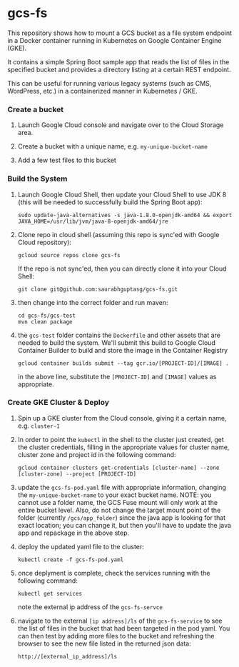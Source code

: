# gcs-fs

This repository shows how to mount a GCS bucket as a file system endpoint
in a Docker container running in Kubernetes on Google Container Engine (GKE).

It contains a simple Spring Boot sample app that reads the list of files in the specified
bucket and provides a directory listing at a certain REST endpoint.

This can be useful for running various legacy systems (such as CMS, WordPress, etc.) in a 
containerized manner in Kubernetes / GKE.


### Create a bucket

1. Launch Google Cloud console and navigate over to the Cloud Storage area.

2. Create a bucket with a unique name, e.g. `my-unique-bucket-name`

3. Add a few test files to this bucket

### Build the System

1. Launch Google Cloud Shell, then update your Cloud Shell to use JDK 8 (this will be needed to successfully build the Spring Boot app):
    ```
    sudo update-java-alternatives -s java-1.8.0-openjdk-amd64 && export JAVA_HOME=/usr/lib/jvm/java-8-openjdk-amd64/jre
    ```

2. Clone repo in cloud shell (assuming this repo is sync'ed with Google Cloud repository):
    ```
    gcloud source repos clone gcs-fs
    ```

    If the repo is not sync'ed, then you can directly clone it into your Cloud Shell:
    
    ```
    git clone git@github.com:saurabhguptasg/gcs-fs.git
    ```
    
3. then change into the correct folder and run maven:
    ```
    cd gcs-fs/gcs-test
    mvn clean package
    ```

4. the `gcs-test` folder contains the `Dockerfile` and other assets that are
needed to build the system. We'll submit this build to Google Cloud Container Builder
to build and store the image in the Container Registry
    ```
    gcloud container builds submit --tag gcr.io/[PROJECT-ID]/[IMAGE] .
    ```
    in the above line, substitute the `[PROJECT-ID]` and `[IMAGE]` values as appropriate.

 ### Create GKE Cluster & Deploy
 
 1. Spin up a GKE cluster from the Cloud console, giving it a certain name, e.g. `cluster-1`
 
 2. In order to point the `kubectl` in the shell to the cluster just created, get the cluster credentials,
 filling in the appropriate values for cluster name, cluster zone and project id in the following command:
 
     ```
     gcloud container clusters get-credentials [cluster-name] --zone [cluster-zone] --project [PROJECT-ID]
     ```
 
 3. update the `gcs-fs-pod.yaml` file with appropriate information, changing the `my-unique-bucket-name` to your exact bucket name.
 NOTE: you cannot use a folder name, the GCS Fuse mount will only work at the entire bucket level. Also, do not change
 the target mount point of the folder (currently `/gcs/app_folder`) since the java app is looking for that exact
 location; you can change it, but then you'll have to update the java app and repackage in the above step.
 
 4. deploy the updated yaml file to the cluster:
     ````
     kubectl create -f gcs-fs-pod.yaml
     ````
 5. once deplyment is complete, check the services running with the following command:
     ````
     kubectl get services
     ````
     note the external ip address of the `gcs-fs-servce`
 
 6. navigate to the external `[ip address]/ls` of the `gcs-fs-service` to see the list of files in the bucket that
 had been targeted in the pod yaml. You can then test by adding more files to the bucket and refreshing
 the browser to see the new file listed in the returned json data:
     ````
     http://[external_ip_address]/ls
     ````
